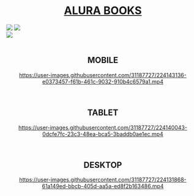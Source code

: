 <h1 align="center"> <a href="https://alura-books-olive.vercel.app/" target="_blank" rel="noopener noreferrer">ALURA BOOKS</a></h1>

<div>
  <img src="https://img.shields.io/badge/HTML-239120?style=for-the-badge&logo=html5&logoColor=white">
  <img src="https://img.shields.io/badge/CSS-239120?&style=for-the-badge&logo=css3&logoColor=white">
  <br>
  <img src="https://img.shields.io/badge/Made%20for-VSCode-1f425f.svg">
</div><br>

<div align="center">
  <h2>MOBILE</h2>

  https://user-images.githubusercontent.com/31187727/224143136-e0373457-f61b-461c-9032-910b4c6579a1.mp4

  <br>
  <h2>TABLET</h2>

  https://user-images.githubusercontent.com/31187727/224140043-0dcfe7fc-23c3-48ea-bca5-3baddb0ae1ec.mp4

  <br>
  <h2>DESKTOP</h2>

  https://user-images.githubusercontent.com/31187727/224131868-61a149ed-bbcb-405d-aa5a-ed8f2b163486.mp4

</div>
